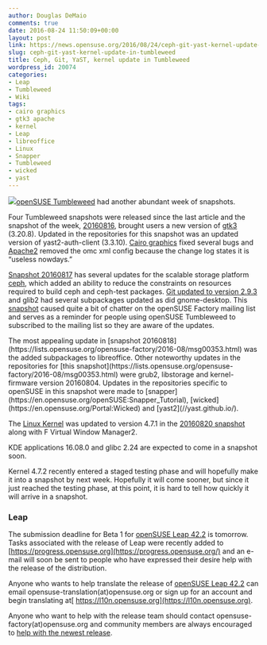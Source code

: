 ```yaml
---
author: Douglas DeMaio
comments: true
date: 2016-08-24 11:50:09+00:00
layout: post
link: https://news.opensuse.org/2016/08/24/ceph-git-yast-kernel-update-in-tumbleweed/
slug: ceph-git-yast-kernel-update-in-tumbleweed
title: Ceph, Git, YaST, kernel update in Tumbleweed
wordpress_id: 20074
categories:
- Leap
- Tumbleweed
- Wiki
tags:
- cairo graphics
- gtk3 apache
- kernel
- Leap
- libreoffice
- Linux
- Snapper
- Tumbleweed
- wicked
- yast
---
```


[![](//yast.github.io/assets/images/yast-logo.png)openSUSE Tumbleweed](https://en.opensuse.org/Portal:Tumbleweed) had another abundant week of snapshots.

Four Tumbleweed snapshots were released since the last article and the snapshot of the week, [20160816](https://lists.opensuse.org/opensuse-factory/2016-08/msg00317.html), brought users a new version of [gtk3](//www.gtk.org/) (3.20.8). Updated in the repositories for this snapshot was an updated version of yast2-auth-client (3.3.10). [Cairo graphics](https://www.cairographics.org/download/) fixed several bugs and [Apache2](https://httpd.apache.org/) removed the omc xml config because the change log states it is “useless nowdays.”

[Snapshot 20160817](https://lists.opensuse.org/opensuse-factory/2016-08/msg00320.html) has several updates for the scalable storage platform [ceph](//ceph.com/), which added an ability to reduce the constraints on resources required to build ceph and ceph-test packages. [Git updated to version 2.9.3](https://git-scm.com/) and glib2 had several subpackages updated as did gnome-desktop. This [snapshot](https://lists.opensuse.org/opensuse-factory/2016-08/msg00320.html) caused quite a bit of chatter on the openSUSE Factory mailing list and serves as a reminder for people using openSUSE Tumbleweed to subscribed to the mailing list so they are aware of the updates.

<!-- more -->The most appealing update in [snapshot 20160818](https://lists.opensuse.org/opensuse-factory/2016-08/msg00353.html) was the added subpackages to libreoffice. Other noteworthy updates in the repositories for [this snapshot](https://lists.opensuse.org/opensuse-factory/2016-08/msg00353.html) were grub2, libstorage and kernel-firmware version 20160804. Updates in the repositories specific to openSUSE in this snapshot were made to [snapper](https://en.opensuse.org/openSUSE:Snapper_Tutorial), [wicked](https://en.opensuse.org/Portal:Wicked) and [yast2](//yast.github.io/).

The [Linux Kernel](https://www.kernel.org/) was updated to version 4.7.1 in the [20160820 snapshot](https://lists.opensuse.org/opensuse-factory/2016-08/msg00415.html) along with F Virtual Window Manager2.

KDE applications 16.08.0 and glibc 2.24 are expected to come in a snapshot soon.

Kernel 4.7.2 recently entered a staged testing phase and will hopefully make it into a snapshot by next week. Hopefully it will come sooner, but since it just reached the testing phase, at this point, it is hard to tell how quickly it will arrive in a snapshot.


### Leap


The submission deadline for Beta 1 for [openSUSE Leap 42.2](https://en.opensuse.org/Portal:42.2) is tomorrow. Tasks associated with the release of Leap were recently added to [https://progress.opensuse.org](https://progress.opensuse.org/) and an e-mail will soon be sent to people who have expressed their desire help with the release of the distribution.

Anyone who wants to help translate the release of [openSUSE Leap 42.2](https://en.opensuse.org/Portal:42.2) can email opensuse-translation(at)opensuse.org or sign up for an account and begin translating at[ https://l10n.opensuse.org](https://l10n.opensuse.org).

Anyone who want to help with the release team should contact opensuse-factory(at)opensuse.org and community members are always encouraged to [help with the newest release](https://en.opensuse.org/Portal:How_to_participate).
